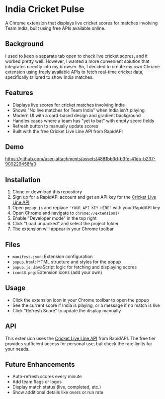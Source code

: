 # India Cricket Pulse

A Chrome extension that displays live cricket scores for matches involving Team India, built using free APIs available online.

## Background

I used to keep a separate tab open to check live cricket scores, and it worked pretty well. However, I wanted a more convenient solution that integrates directly into my browser. So, I decided to create my own Chrome extension using freely available APIs to fetch real-time cricket data, specifically tailored to show India matches.

## Features

- Displays live scores for cricket matches involving India
- Shows "No live matches for Team India" when India isn't playing
- Modern UI with a card-based design and gradient background
- Handles cases where a team has "yet to bat" with empty score fields
- Refresh button to manually update scores
- Built with the free Cricket Live Line API from RapidAPI

## Demo
https://github.com/user-attachments/assets/4881bb3d-b3fe-41db-b237-900229458fa0

## Installation

1. Clone or download this repository
2. Sign up for a RapidAPI account and get an API key for the [Cricket Live Line API](https://rapidapi.com/cricketapilive/api/cricket-live-line1)
3. Open `popup.js` and replace `'YOUR_API_KEY_HERE'` with your RapidAPI key
4. Open Chrome and navigate to `chrome://extensions/`
5. Enable "Developer mode" in the top right
6. Click "Load unpacked" and select the project folder
7. The extension will appear in your Chrome toolbar

## Files

- `manifest.json`: Extension configuration
- `popup.html`: HTML structure and styles for the popup
- `popup.js`: JavaScript logic for fetching and displaying scores
- `icon48.png`: Extension icons (add your own)

## Usage

- Click the extension icon in your Chrome toolbar to open the popup
- See the current score if India is playing, or a message if no match is live
- Click "Refresh Score" to update the display manually

## API

This extension uses the [Cricket Live Line API](https://rapidapi.com/cricketapilive/api/cricket-live-line1) from RapidAPI. The free tier provides sufficient access for personal use, but check the rate limits for your needs.

## Future Enhancements

- Auto-refresh scores every minute
- Add team flags or logos
- Display match status (live, completed, etc.)
- Show additional details like overs or run rate
